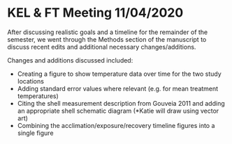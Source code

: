 # KEL & FT Meeting 11/04/2020

After discussing realistic goals and a timeline for the remainder of the semester, we went through the Methods section of the manuscript to discuss recent edits and additional necessary changes/additions.

Changes and additions discussed included:
- Creating a figure to show temperature data over time for the two study locations
- Adding standard error values where relevant (e.g. for mean treatment temperatures)
- Citing the shell measurement description from Gouveia 2011 and adding an appropriate shell schematic diagram (*Katie will draw using vector art)
- Combining the acclimation/exposure/recovery timeline figures into a single figure